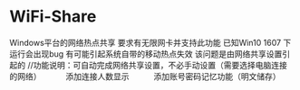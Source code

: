 # WiFi-Share
Windows平台的网络热点共享 要求有无限网卡并支持此功能
已知Win10 1607 下运行会出现bug 有可能引起系统自带的移动热点失效
该问题是由网络共享设置引起的
//功能说明：可自动完成网络共享设置，不必手动设置（需要选择电脑连接的网络）
           添加连接人数显示
           添加账号密码记忆功能（明文储存）
